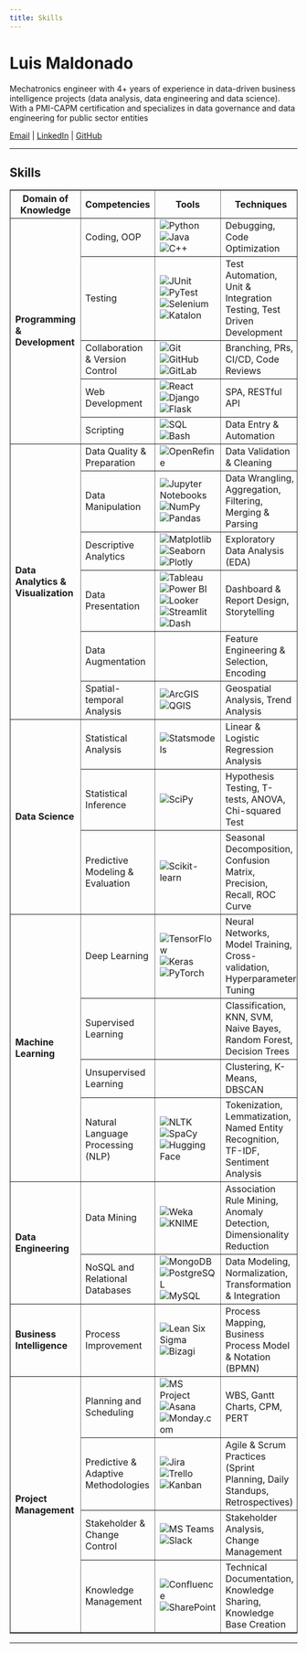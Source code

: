```yaml
---
title: Skills
---
```


# Luis Maldonado

Mechatronics engineer with 4+ years of experience in data-driven business intelligence projects (data analysis, data engineering and data science). 
With a PMI-CAPM certification and specializes in data governance and data engineering for public sector entities

[Email](mailto:lg.maldonado@outlook.com) | [LinkedIn](https://www.linkedin.com/in/lg-maldonado) | [GitHub](https://github.com/l-maldonado)

---

## Skills  

<table border="1">
  <thead>
    <tr>
      <th>Domain of Knowledge</th>
      <th>Competencies</th>
      <th>Tools</th>
      <th>Techniques</th>
    </tr>
  </thead>
  <tbody>
    <tr>
      <td rowspan="5"><strong>Programming & Development</strong></td>
      <td>Coding, OOP</td>
      <td>
            <img src="https://img.shields.io/badge/Python-3776AB?style=flat-square&logo=python&logoColor=FFD43B" alt="Python">
            <img src="https://img.shields.io/badge/Java-007396?style=flat-square&logo=java&logoColor=white" alt="Java">
            <img src="https://img.shields.io/badge/C++-00599C?style=flat-square&logo=c%2B%2B&logoColor=white" alt="C++">
      </td>
      <td>Debugging, Code Optimization</td>
    </tr>
    <tr>
      <td>Testing</td>
      <td>
            <img src="https://img.shields.io/badge/JUnit-25A162?style=flat-square&logo=junit5&logoColor=white" alt="JUnit">
            <img src="https://img.shields.io/badge/PyTest-0A9EDC?style=flat-square&logo=pytest&logoColor=white" alt="PyTest">
            <img src="https://img.shields.io/badge/Selenium-43B02A?style=flat-square&logo=selenium&logoColor=white" alt="Selenium">
            <img src="https://img.shields.io/badge/Katalon-32B6C3?style=flat-square&logo=katalonstudio&logoColor=white" alt="Katalon">
      </td>
      <td>Test Automation, Unit & Integration Testing, Test Driven Development</td>
    </tr>
    <tr>
      <td>Collaboration & Version Control</td>
      <td>
            <img src="https://img.shields.io/badge/Git-F05032?style=flat-square&logo=git&logoColor=white" alt="Git">
            <img src="https://img.shields.io/badge/GitHub-181717?style=flat-square&logo=github&logoColor=white" alt="GitHub">
            <img src="https://img.shields.io/badge/GitLab-FC6D26?style=flat-square&logo=gitlab&logoColor=white" alt="GitLab">
      </td>
      <td>Branching, PRs, CI/CD, Code Reviews</td>
    </tr>
    <tr>
      <td>Web Development</td>
      <td>
            <img src="https://img.shields.io/badge/React-61DAFB?style=flat-square&logo=react&logoColor=black" alt="React">
            <img src="https://img.shields.io/badge/Django-092E20?style=flat-square&logo=django&logoColor=white" alt="Django">
            <img src="https://img.shields.io/badge/Flask-000000?style=flat-square&logo=flask&logoColor=white" alt="Flask">
      </td>
      <td>SPA, RESTful API</td>
    </tr>
    <tr>
      <td>Scripting</td>
      <td>
            <img src="https://img.shields.io/badge/SQL-4479A1?style=flat-square&logo=mysql&logoColor=white" alt="SQL">
            <img src="https://img.shields.io/badge/Bash-4EAA25?style=flat-square&logo=gnubash&logoColor=white" alt="Bash">
      </td>
      <td>Data Entry & Automation</td>
    </tr>
    <tr>
      <td rowspan="6"><strong>Data Analytics & Visualization</strong></td>
      <td>Data Quality & Preparation</td>
      <td>
            <img src="https://img.shields.io/badge/OpenRefine-3D4C99?style=flat-square&logo=openrefine&logoColor=white" alt="OpenRefine">
      </td>
      <td>Data Validation & Cleaning</td>
    </tr>
    <tr>
      <td>Data Manipulation</td>
      <td>
            <img src="https://img.shields.io/badge/Jupyter_Notebooks-F37626?style=flat-square&logo=jupyter&logoColor=white" alt="Jupyter Notebooks">
            <img src="https://img.shields.io/badge/NumPy-013243?style=flat-square&logo=numpy&logoColor=white" alt="NumPy">
            <img src="https://img.shields.io/badge/Pandas-150458?style=flat-square&logo=pandas&logoColor=white" alt="Pandas">
      </td>
      <td>Data Wrangling, Aggregation, Filtering, Merging & Parsing</td>
    </tr>
    <tr>
      <td>Descriptive Analytics</td>
      <td>
            <img src="https://img.shields.io/badge/Matplotlib-11557C?style=flat-square&logo=matplotlib&logoColor=white" alt="Matplotlib">
            <img src="https://img.shields.io/badge/Seaborn-0097A7?style=flat-square&logo=seaborn&logoColor=white" alt="Seaborn">
            <img src="https://img.shields.io/badge/Plotly-3F4F75?style=flat-square&logo=plotly&logoColor=white" alt="Plotly">
      </td>
      <td>Exploratory Data Analysis (EDA)</td>
    </tr>
    <tr>
      <td>Data Presentation</td>
      <td>
            <img src="https://img.shields.io/badge/Tableau-E97627?style=flat-square&logo=tableau&logoColor=white" alt="Tableau">
            <img src="https://img.shields.io/badge/Power_BI-F2C811?style=flat-square&logo=powerbi&logoColor=white" alt="Power BI">
            <img src="https://img.shields.io/badge/Looker-4285F4?style=flat-square&logo=looker&logoColor=white" alt="Looker">
            <img src="https://img.shields.io/badge/Streamlit-FF4B4B?style=flat-square&logo=streamlit&logoColor=white" alt="Streamlit">
            <img src="https://img.shields.io/badge/Dash-0388A6?style=flat-square&logo=dash&logoColor=white" alt="Dash">
      </td>
      <td>Dashboard & Report Design, Storytelling</td>
    </tr>
    <tr>
      <td>Data Augmentation</td>
      <td></td>
      <td>Feature Engineering & Selection, Encoding</td>
    </tr>
    <tr>
      <td>Spatial-temporal Analysis</td>
      <td>
            <img src="https://img.shields.io/badge/ArcGIS-007835?style=flat-square&logo=arcgis&logoColor=white" alt="ArcGIS">
            <img src="https://img.shields.io/badge/QGIS-589632?style=flat-square&logo=qgis&logoColor=white" alt="QGIS">
      </td>
      <td>Geospatial Analysis, Trend Analysis</td>
    </tr>
    <tr>
      <td rowspan="3"><strong>Data Science</strong></td>
      <td>Statistical Analysis</td>
      <td>
            <img src="https://img.shields.io/badge/Statsmodels-DB7093?style=flat-square&logo=statsmodels&logoColor=white" alt="Statsmodels">
      </td>
      <td>Linear & Logistic Regression Analysis</td>
    </tr>
    <tr>
      <td>Statistical Inference</td>
      <td>
            <img src="https://img.shields.io/badge/SciPy-8CAAE6?style=flat-square&logo=scipy&logoColor=white" alt="SciPy">
      </td>
      <td>Hypothesis Testing, T-tests, ANOVA, Chi-squared Test</td>
    </tr>
    <tr>
      <td>Predictive Modeling & Evaluation</td>
      <td>
            <img src="https://img.shields.io/badge/Scikit_learn-F7931E?style=flat-square&logo=scikitlearn&logoColor=white" alt="Scikit-learn">
      </td>
      <td>Seasonal Decomposition, Confusion Matrix, Precision, Recall, ROC Curve</td>
    </tr>
    <tr>
      <td rowspan="4"><strong>Machine Learning</strong></td>
      <td>Deep Learning</td>
      <td>
            <img src="https://img.shields.io/badge/TensorFlow-FF6F00?style=flat-square&logo=tensorflow&logoColor=white" alt="TensorFlow">
            <img src="https://img.shields.io/badge/Keras-D00000?style=flat-square&logo=keras&logoColor=white" alt="Keras">
            <img src="https://img.shields.io/badge/PyTorch-EE4C2C?style=flat-square&logo=pytorch&logoColor=white" alt="PyTorch">
      </td>
      <td>Neural Networks, Model Training, Cross-validation, Hyperparameter Tuning</td>
    </tr>
    <tr>
      <td>Supervised Learning</td>
      <td></td>
      <td>Classification, KNN, SVM, Naive Bayes, Random Forest, Decision Trees</td>
    </tr>
    <tr>
      <td>Unsupervised Learning</td>
      <td></td>
      <td>Clustering, K-Means, DBSCAN</td>
    </tr>
    <tr>
      <td>Natural Language Processing (NLP)</td>
      <td>
            <img src="https://img.shields.io/badge/NLTK-4EAA25?style=flat-square&logo=nltk&logoColor=white" alt="NLTK">
            <img src="https://img.shields.io/badge/SpaCy-09A3D5?style=flat-square&logo=spacy&logoColor=white" alt="SpaCy">
            <img src="https://img.shields.io/badge/Hugging_Face-FFD54F?style=flat-square&logo=huggingface&logoColor=white" alt="Hugging Face">
      </td>
      <td>Tokenization, Lemmatization, Named Entity Recognition, TF-IDF, Sentiment Analysis</td>
    </tr>
    <tr>
      <td rowspan="2"><strong>Data Engineering</strong></td>
      <td>Data Mining</td>
      <td>
            <img src="https://img.shields.io/badge/Weka-6A5ACD?style=flat-square&logo=weka&logoColor=white" alt="Weka">
            <img src="https://img.shields.io/badge/KNIME-F7B500?style=flat-square&logo=knime&logoColor=white" alt="KNIME">
      </td>
      <td>Association Rule Mining, Anomaly Detection, Dimensionality Reduction</td>
    </tr>
    <tr>
      <td>NoSQL and Relational Databases</td>
      <td>
            <img src="https://img.shields.io/badge/MongoDB-47A248?style=flat-square&logo=mongodb&logoColor=white" alt="MongoDB">
            <img src="https://img.shields.io/badge/PostgreSQL-336791?style=flat-square&logo=postgresql&logoColor=white" alt="PostgreSQL">
            <img src="https://img.shields.io/badge/MySQL-4479A1?style=flat-square&logo=mysql&logoColor=white" alt="MySQL">
      </td>
      <td>Data Modeling, Normalization, Transformation & Integration</td>
    </tr>
    <tr>
      <td><strong>Business Intelligence</strong></td>
      <td>Process Improvement</td>
      <td>
            <img src="https://img.shields.io/badge/Lean_Six_Sigma-008B45?style=flat-square&logo=leansixsigma&logoColor=white" alt="Lean Six Sigma">
            <img src="https://img.shields.io/badge/Bizagi-FF8000?style=flat-square&logo=bizagi&logoColor=white" alt="Bizagi">
      </td>
      <td>Process Mapping, Business Process Model & Notation (BPMN)</td>
    </tr>
    <tr>
      <td rowspan="4"><strong>Project Management</strong></td>
      <td>Planning and Scheduling</td>
      <td>
            <img src="https://img.shields.io/badge/MS_Project-217346?style=flat-square&logo=microsoftproject&logoColor=white" alt="MS Project">
            <img src="https://img.shields.io/badge/Asana-F06A6A?style=flat-square&logo=asana&logoColor=white" alt="Asana">
            <img src="https://img.shields.io/badge/Monday.com-FFCB02?style=flat-square&logo=monday&logoColor=white" alt="Monday.com">
      </td>
      <td>WBS, Gantt Charts, CPM, PERT</td>
    </tr>
    <tr>
      <td>Predictive & Adaptive Methodologies</td>
      <td>
            <img src="https://img.shields.io/badge/Jira-0052CC?style=flat-square&logo=jira&logoColor=white" alt="Jira">
            <img src="https://img.shields.io/badge/Trello-0079BF?style=flat-square&logo=trello&logoColor=white" alt="Trello">
            <img src="https://img.shields.io/badge/Kanban-FF6600?style=flat-square&logo=kanban&logoColor=white" alt="Kanban">
      </td>
      <td>Agile & Scrum Practices (Sprint Planning, Daily Standups, Retrospectives)</td>
    </tr>
    <tr>
      <td>Stakeholder & Change Control</td>
      <td>
            <img src="https://img.shields.io/badge/MS_Teams-6264A7?style=flat-square&logo=microsoftteams&logoColor=white" alt="MS Teams">
            <img src="https://img.shields.io/badge/Slack-4A154B?style=flat-square&logo=slack&logoColor=white" alt="Slack">
      </td>
      <td>Stakeholder Analysis, Change Management</td>
    </tr>
    <tr>
      <td>Knowledge Management</td>
      <td>
            <img src="https://img.shields.io/badge/Confluence-172B4D?style=flat-square&logo=confluence&logoColor=white" alt="Confluence">
            <img src="https://img.shields.io/badge/MS_SharePoint-0078D4?style=flat-square&logo=sharepoint&logoColor=white" alt="SharePoint">
      </td>
      <td>Technical Documentation, Knowledge Sharing, Knowledge Base Creation</td>
    </tr>
  </tbody>
</table>


---
